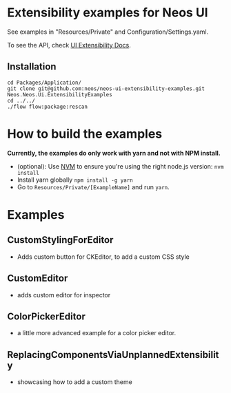 # Extensibility examples for Neos UI

See examples in "Resources/Private" and Configuration/Settings.yaml.

To see the API, check [UI Extensibility Docs](https://neos.readthedocs.io/en/stable/ExtendingNeos/UiExtensibility.html).

## Installation

```
cd Packages/Application/
git clone git@github.com:neos/neos-ui-extensibility-examples.git Neos.Neos.Ui.ExtensibilityExamples
cd ../../
./flow flow:package:rescan
```

# How to build the examples

**Currently, the examples do only work with yarn and not with NPM install.**

- (optional): Use [NVM](https://github.com/creationix/nvm) to ensure you're using the right node.js version: `nvm install`
- Install yarn globally `npm install -g yarn`
- Go to `Resources/Private/[ExampleName]` and run `yarn`.

# Examples

## CustomStylingForEditor

- Adds custom button for CKEditor, to add a custom CSS style

## CustomEditor

- adds custom editor for inspector

## ColorPickerEditor

- a little more advanced example for a color picker editor.

## ReplacingComponentsViaUnplannedExtensibility

- showcasing how to add a custom theme
